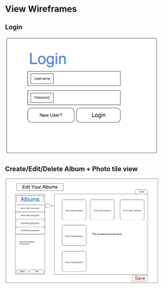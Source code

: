 # View Wireframes

## Login
![login]

## Create/Edit/Delete Album + Photo tile view
![edit-album]

<!-- ## NotesIndex / NoteIndexItem / NoteForm
![notes]

## NotebooksIndex / NotebookIndexItem
![notebooks]

## NoteBookForm
![notebook-form]

## Component Heirarchy
![component-heirarchy] -->

[login]: ./wireframes/login.png
[edit-album]: ./wireframes/edit_album.png
<!-- [notes]: ./wireframes/root_notes.png
[notebooks]: ./wireframes/root_notebooks.png
[notebook-form]: ./wireframes/notebook_form.png
[component-heirarchy]: ./wireframes/component_heirarchy.png -->
